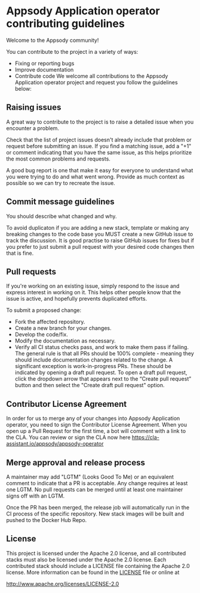 # Appsody Application operator contributing guidelines
Welcome to the Appsody community!

You can contribute to the project in a variety of ways:

* Fixing or reporting bugs
* Improve documentation
* Contribute code
We welcome all contributions to the Appsody Application operator project and request you follow the guidelines below:


## Raising issues
A great way to contribute to the project is to raise a detailed issue when you encounter a problem.

Check that the list of project issues doesn't already include that problem or request before submitting an issue. If you find a matching issue, add a "+1" or comment indicating that you have the same issue, as this helps prioritize the most common problems and requests.

A good bug report is one that make it easy for everyone to understand what you were trying to do and what went wrong. Provide as much context as possible so we can try to recreate the issue.

## Commit message guidelines
You should describe what changed and why.

To avoid duplicaton if you are adding a new stack, template or making any breaking changes to the code base you MUST create a new GitHub issue to track the discussion. It is good practise to raise GitHub issues for fixes but if you prefer to just submit a pull request with your desired code changes then that is fine.

## Pull requests
If you're working on an existing issue, simply respond to the issue and express interest in working on it. This helps other people know that the issue is active, and hopefully prevents duplicated efforts.

To submit a proposed change:

* Fork the affected repository.
* Create a new branch for your changes.
* Develop the code/fix.
* Modify the documentation as necessary.
* Verify all CI status checks pass, and work to make them pass if failing.
The general rule is that all PRs should be 100% complete - meaning they should include documentation changes related to the change. A significant exception is work-in-progress PRs. These should be indicated by opening a draft pull request. To open a draft pull request, click the dropdown arrow that appears next to the “Create pull request” button and then select the "Create draft pull request" option.

## Contributor License Agreement
In order for us to merge any of your changes into Appsody Application operator, you need to sign the Contributor License Agreement. When you open up a Pull Request for the first time, a bot will comment with a link to the CLA. You can review or sign the CLA now here https://cla-assistant.io/appsody/appsody-operator

## Merge approval and release process
A maintainer may add "LGTM" (Looks Good To Me) or an equivalent comment to indicate that a PR is acceptable. Any change requires at least one LGTM. No pull requests can be merged until at least one maintainer signs off with an LGTM.

Once the PR has been merged, the release job will automatically run in the CI process of the specific repository. New stack images will be built and pushed to the Docker Hub Repo.

## License
This project is licensed under the Apache 2.0 license, and all contributed stacks must also be licensed under the Apache 2.0 license. Each contributed stack should include a LICENSE file containing the Apache 2.0 license. More information can be found in the [LICENSE](LICENSE) file or online at

http://www.apache.org/licenses/LICENSE-2.0